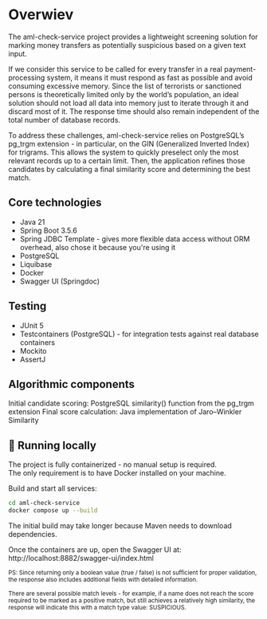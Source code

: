 # Overwiev

The aml-check-service project provides a lightweight screening solution for marking money transfers as potentially suspicious based on a given text input.

If we consider this service to be called for every transfer in a real payment-processing system, it means it must respond as fast as possible and avoid consuming excessive memory.
Since the list of terrorists or sanctioned persons is theoretically limited only by the world’s population, an ideal solution should not load all data into memory just to iterate through it and discard most of it. The response time should also remain independent of the total number of database records.

To address these challenges, aml-check-service relies on PostgreSQL’s pg_trgm extension - in particular, on the GIN (Generalized Inverted Index) for trigrams.
This allows the system to quickly preselect only the most relevant records up to a certain limit. Then, the application refines those candidates by calculating a final similarity score and determining the best match.

## Core technologies

- Java 21
- Spring Boot 3.5.6 
- Spring JDBC Template - gives more flexible data access without ORM overhead, also chose it because you're using it 
- PostgreSQL
- Liquibase 
- Docker
- Swagger UI (Springdoc)

## Testing
- JUnit 5
- Testcontainers (PostgreSQL) - for integration tests against real database containers 
- Mockito
- AssertJ

## Algorithmic components
Initial candidate scoring: PostgreSQL similarity() function from the pg_trgm extension
Final score calculation: Java implementation of Jaro–Winkler Similarity

## 🚀 Running locally
The project is fully containerized - no manual setup is required.  
The only requirement is to have Docker installed on your machine.

Build and start all services:

```bash
cd aml-check-service
docker compose up --build
```
The initial build may take longer because Maven needs to download dependencies.

Once the containers are up, open the Swagger UI at:
http://localhost:8882/swagger-ui/index.html

<small>
PS: Since returning only a boolean value (true / false) is not sufficient for proper validation,
the response also includes additional fields with detailed information.

There are several possible match levels - for example, if a name does not reach the score required to be marked as a positive match,
but still achieves a relatively high similarity, the response will indicate this with a match type value: SUSPICIOUS.
</small>